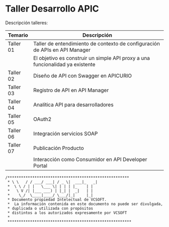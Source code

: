 # Taller Desarrollo APIC

Descripción talleres:

|Temario	|Descripción
|---|---
|Taller 01 |	Taller de entendimiento de contexto de configuración de APIs en API Manager
|  |	El objetivo es construir un simple API proxy a una funcionalidad ya existente
|Taller 02 |	Diseño de API con Swagger en APICURIO
|Taller 03 |	Registro de API en API Manager
|Taller 04 |	Analítica API para desarrolladores
|Taller 05 |	OAuth2
|Taller 06 |	Integración servicios SOAP
|Taller 07 |	Publicación Producto
| |	Interacción como Consumidor en API Developer Portal


```
/******************************************************
 * \ \   / / ___/ ___| / _ \|  ___|_   _|
 *  \ \ / | |   \___ \| | | | |_    | |  
 *   \ V /| |___ ___) | |_| |  _|   | |  
 *    \_/  \____|____/ \___/|_|     |_|  
 * Documento propiedad Intelectual de VCSOFT.
 *  La información contenida en este documento no puede ser divulgada, 
 * duplicada o utilizada con propósitos 
 * distintos a los autorizados expresamente por VCSOFT
 * 
 *******************************************************
 ```